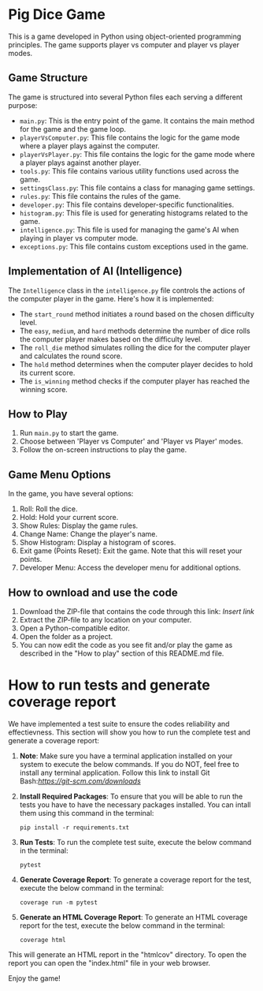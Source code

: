 # Pig Dice Game

This is a game developed in Python using object-oriented programming principles. The game supports player vs computer and player vs player modes.

## Game Structure

The game is structured into several Python files each serving a different purpose:

- `main.py`: This is the entry point of the game. It contains the main method for the game and the game loop.
- `playerVsComputer.py`: This file contains the logic for the game mode where a player plays against the computer.
- `playerVsPlayer.py`: This file contains the logic for the game mode where a player plays against another player.
- `tools.py`: This file contains various utility functions used across the game.
- `settingsClass.py`: This file contains a class for managing game settings.
- `rules.py`: This file contains the rules of the game.
- `developer.py`: This file contains developer-specific functionalities.
- `histogram.py`: This file is used for generating histograms related to the game.
- `intelligence.py`: This file is used for managing the game's AI when playing in player vs computer mode.
- `exceptions.py`: This file contains custom exceptions used in the game.

## Implementation of AI (Intelligence)

The `Intelligence` class in the `intelligence.py` file controls the actions of the computer player in the game. Here's how it is implemented:

- The `start_round` method initiates a round based on the chosen difficulty level.
- The `easy`, `medium`, and `hard` methods determine the number of dice rolls the computer player makes based on the difficulty level.
- The `roll_die` method simulates rolling the dice for the computer player and calculates the round score.
- The `hold` method determines when the computer player decides to hold its current score.
- The `is_winning` method checks if the computer player has reached the winning score.

## How to Play

1. Run `main.py` to start the game.
2. Choose between 'Player vs Computer' and 'Player vs Player' modes.
3. Follow the on-screen instructions to play the game.

## Game Menu Options

In the game, you have several options:

1. Roll: Roll the dice.
2. Hold: Hold your current score.
3. Show Rules: Display the game rules.
4. Change Name: Change the player's name.
5. Show Histogram: Display a histogram of scores.
6. Exit game (Points Reset): Exit the game. Note that this will reset your points.
7. Developer Menu: Access the developer menu for additional options.

## How to ownload and use the code

1. Download the ZIP-file that contains the code through this link: *Insert link*
2. Extract the ZIP-file to any location on your computer.
3. Open a Python-compatible editor.
4. Open the folder as a project.
5. You can now edit the code as you see fit and/or play the game as described in the "How to play" section of this README.md file.
   
# How to run tests and generate coverage report

We have implemented a test suite to ensure the codes reliability and effectievness. This section will show you how to run the complete test and generate a coverage report: 

1. **Note**: Make sure you have a terminal application installed on your system to execute the below commands. If you do NOT, feel free to install any terminal application. Follow this link to install Git Bash:*https://git-scm.com/downloads*

2. **Install Required Packages**: To ensure that you will be able to run the tests you have to have the necessary packages installed. You can intall them using this command in the terminal:

    `pip install -r requirements.txt`

3. **Run Tests**: To run the complete test suite, execute the below command in the terminal:

    `pytest`

4. **Generate Coverage Report**: To generate a coverage report for the test, execute the below command in the  terminal:

    `coverage run -m pytest`

5. **Generate an HTML Coverage Report**: To generate an HTML coverage report for the test, execute the below command in the  terminal: 

    `coverage html`

This will generate an HTML report in the "htmlcov" directory. To open the report you can open the "index.html" file in your web browser.


Enjoy the game!